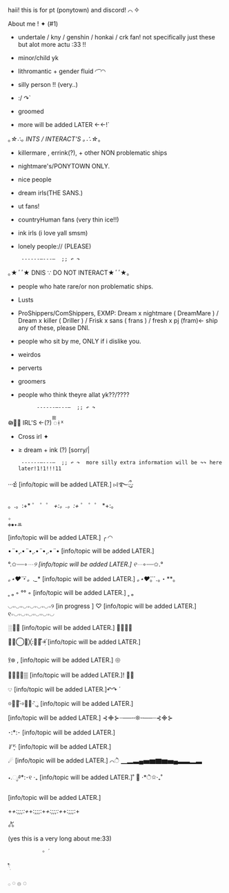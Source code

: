 haii! this is for pt (ponytown) and discord! ⌒ ✧

About me ! ✦ (#1)

- undertale / kny / genshin / honkai / crk fan! not specifically just these but alot more actu :33 !!

- minor/child yk

- lithromantic + gender fluid ◜ ͡ ◜◝

- silly person !! (very..)

- :/ ↷`
- groomed

- more will be added LATER ←←!`


｡*☆∴｡ INTS / INTERACT'S ｡∴☆*｡
- killermare , errink(?), + other NON problematic ships

- nightmare's/PONYTOWN ONLY.

- nice people

- dream irls(THE SANS.)

- ut fans!

- countryHuman fans (very thin ice!!)

- ink irls (i love yall smsm)

- lonely people:// (PLEASE)


       ------—---—  ;; ↶ ↷ 


｡★*ﾟﾟ*★ DNIS ∵ DO NOT INTERACT★*ﾟﾟ*★｡ 

- people who hate rare/or non problematic ships.

- Lusts

- ProShippers/ComShippers, EXMP: Dream x nightmare ( DreamMare ) / Dream x killer ( Driller ) / Frisk x sans ( frans ) / fresh x pj (fram)← ship any of these, please DNI.

- people who sit by me, ONLY if i dislike you.

-  weirdos

-  perverts

-  groomers

-  people who think theyre allat yk??/????

             ------—---—  ;; ↶ ↷ 

𖡎݂ꪳ⃗ IRL'S ←(?) ᢆᚼᕽ
- Cross irl ✦
- ≥ dream + ink (?) [sorry/|


       ------—---—  ;; ↶ ↷  more silly extra information will be ↷↷ here later!1!1!!!11

···ະ̽    [info/topic will be added LATER.]  ▹꒲࿐ྀུ···




。.。:+* ゜ ゜゜ *+:。.。:+* ゜ ゜゜ *+:。

  

    ✧ 
    ❉✹✦ꔛ
   [info/topic will be added LATER.] ╭ ◜◝

   

•*¨*•¸.•*¨*•¸.•*¨*•¸.•*¨*•    [info/topic will be added LATER.]




°.✩┈┈∘*┈୨    [info/topic will be added LATER.] ୧┈*∘┈┈✩.°





*｡⋆❤⃛・。._**    [info/topic will be added LATER.] *｡⋆❤⃛*。.。・**｡





˳ ₒ  ◦  °° ◦      [info/topic will be added LATER.] ˳ ₒ






◡∘◡∘◡∘◡∘◡∘◡∘୨ [in progress ] ♡ [info/topic will be added LATER.] ୧∘◡∘◡∘◡∘◡∘◡∘◡




░❀⃟      [info/topic will be added LATER.] ⃟⁞⃟⟢



╳⃟⃝⃟╳꧇❁〬‧໋݊𖠵ฺ۟    [info/topic will be added LATER.]





𖨆︎᪥︎ ,    [info/topic will be added LATER.] 𑁍︎       




 ▓⃟❀⃟▒    [info/topic will be added LATER.]!  ▒⃟



𔘓    [info/topic will be added LATER.]↶↷ ˊ


 𖡼໋᳝֘·𖦸໋᳝݊·ુ    [info/topic will be added LATER.]
 



    

  [info/topic will be added LATER.]
⊰᯽⊱┈──╌❊╌──┈⊰᯽⊱




･:*:･    [info/topic will be added LATER.]




*꒦꒷ִֶָ·*    [info/topic will be added LATER.] 











☄    [info/topic will be added LATER.] ⌒ੈ
▁▂▃▄▅▆▇▆▅▄▃▃▂▃





⋆.ೃ࿔*:･୧ ‧₊    [info/topic will be added LATER.]˚ 🎐 ⋅*ੈ✩‧₊˚






   [info/topic will be added LATER.]




   
+*+:;;;:+*+:;;;:+*+:;;;:+*+:;;;:+







𖦊້


(yes this is a very long about me:33)
               
               ✧ ˊ
𓍢ִ໋

  𓂂 𓏸 𓐍 ◌    






  
